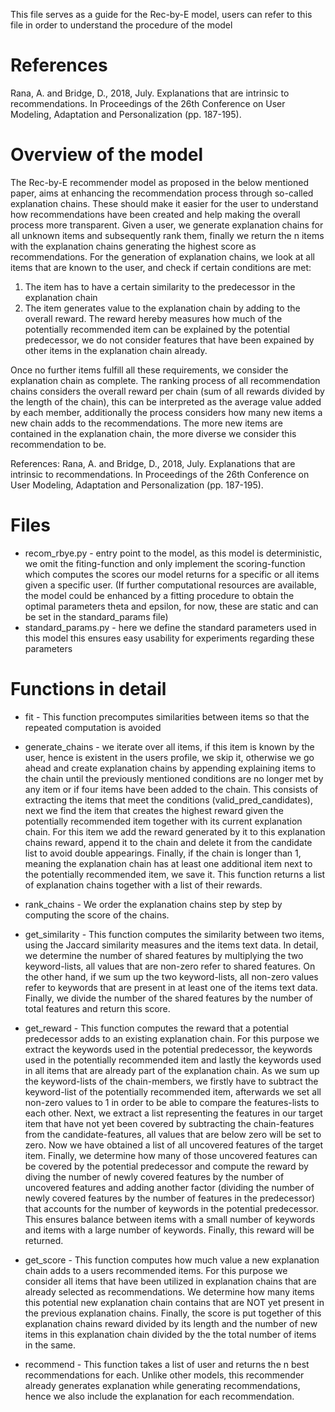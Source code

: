 This file serves as a guide for the Rec-by-E model, users can refer to this file in order to understand the procedure of the model

# References
Rana, A. and Bridge, D.,
      2018, July. Explanations that are intrinsic to recommendations. In Proceedings of the
      26th Conference on User Modeling, Adaptation and Personalization (pp. 187-195).
 

# Overview of the model
The Rec-by-E recommender model as proposed in the below mentioned paper, aims at enhancing the recommendation process through so-called explanation chains. These should make it easier for the user to understand how recommendations have been created and help making the overall process more transparent.
Given a user, we generate explanation chains for all unknown items and subsequently rank them, finally we return the n items with the explanation chains generating the highest score as recommendations.
For the generation of explanation chains, we look at all items that are known to the user, and check if certain conditions are met:
1. The item has to have a certain similarity to the predecessor in the explanation chain
2. The item generates value to the explanation chain by adding to the overall reward. The reward hereby measures how much of the potentially recommended item can be explained by the potential predecessor, we do not consider features that have been expained by other items in the explanation chain already.

Once no further items fulfill all these requirements, we consider the explanation chain as complete.
The ranking process of all recommendation chains considers the overall reward per chain (sum of all rewards divided by the length of the chain), this can be interpreted as the average value added by each member, additionally the process considers how many new items a new chain adds to the recommendations. The more new items are contained in the explanation chain, the more diverse we consider this recommendation to be.

References: Rana, A. and Bridge, D.,
      2018, July. Explanations that are intrinsic to recommendations. In Proceedings of the
      26th Conference on User Modeling, Adaptation and Personalization (pp. 187-195).



# Files
* recom_rbye.py - entry point to the model, as this model is deterministic, we omit the fiting-function and only implement the scoring-function which computes the scores our model returns for a specific or all items given a specific user. (If further computational resources are available, the model could be enhanced by a fitting procedure to obtain the optimal parameters theta and epsilon, for now, these are static and can be set in the standard_params file)
* standard_params.py - here we define the standard parameters used in this model this ensures easy usability for experiments regarding these parameters

# Functions in detail
* fit - This function precomputes similarities between items so that the repeated computation is avoided

* generate_chains - we iterate over all items, if this item is known by the user, hence is existent in the users profile, we skip it, otherwise we go ahead and create explanation chains by appending explaining items to the chain until the previously mentioned conditions are no longer met by any item or if four items have been added to the chain. This consists of extracting the items that meet the conditions (valid_pred_candidates), next we find the item that creates the highest reward given the potentially recommended item together with its current explanation chain. For this item we add the reward generated by it to this explanation chains reward, append it to the chain and delete it from the candidate list to avoid double appearings.
Finally, if the chain is longer than 1, meaning the explanation chain has at least one additional item next to the potentially recommended item, we save it.
This function returns a list of explanation chains together with a list of their rewards.

* rank_chains - We order the explanation chains step by step by computing the score of the chains.

* get_similarity - This function computes the similarity between two items, using the Jaccard similarity measures and the items text data. In detail, we determine the number of shared features by multiplying the two keyword-lists, all values that are non-zero refer to shared features. On the other hand, if we sum up the two keyword-lists, all non-zero values refer to keywords that are present in at least one of the items text data. Finally, we divide the number of the shared features by the number of total features and return this score.

* get_reward - This function computes the reward that a potential predecessor adds to an existing explanation chain. For this purpose we extract the keywords used in the potential predecessor, the keywords used in the potentially recommended item and lastly the keywords used in all items that are already part of the explanation chain.
As we sum up the keyword-lists of the chain-members, we firstly have to subtract the keyword-list of the potentially recommended item, afterwards we set all non-zero values to 1 in order to be able to compare the features-lists to each other. Next, we extract a list representing the features in our target item that have not yet been covered by subtracting the chain-features from the candidate-features, all values that are below zero will be set to zero. Now we have obtained a list of all uncovered features of the target item.
Finally, we determine how many of those uncovered features can be covered by the potential predecessor and compute the reward by diving the number of newly covered features by the number of uncovered features and adding another factor (dividing the number of newly covered features by the number of features in the predecessor) that accounts for the number of keywords in the potential predecessor. This ensures balance between items with a small number of keywords and items with a large number of keywords.
Finally, this reward will be returned.

* get_score - This function computes how much value a new explanation chain adds to a users recommended items. For this purpose we consider all items that have been utilized in explanation chains that are already selected as recommendations. We determine how many items this potential new explanation chain contains that are NOT yet present in the previous explanation chains. Finally, the score is put together of this explanation chains reward divided by its length and the number of new items in this explanation chain divided by the the total number of items in the same.

* recommend  - This function takes a list of user and returns the n best recommendations for each. Unlike other models, this recommender already generates explanation while generating recommendations, hence we also include the explanation for each recommendation.